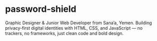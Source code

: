 # password-shield
Graphic Designer &amp; Junior Web Developer from Sana’a, Yemen. Building privacy-first digital identities with HTML, CSS, and JavaScript — no trackers, no frameworks, just clean code and bold design.
